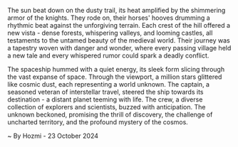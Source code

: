 
The sun beat down on the dusty trail, its heat amplified by the shimmering armor of the knights. They rode on, their horses' hooves drumming a rhythmic beat against the unforgiving terrain. Each crest of the hill offered a new vista - dense forests, whispering valleys, and looming castles, all testaments to the untamed beauty of the medieval world. Their journey was a tapestry woven with danger and wonder, where every passing village held a new tale and every whispered rumor could spark a deadly conflict. 

The spaceship hummed with a quiet energy, its sleek form slicing through the vast expanse of space. Through the viewport, a million stars glittered like cosmic dust, each representing a world unknown. The captain, a seasoned veteran of interstellar travel, steered the ship towards its destination - a distant planet teeming with life. The crew, a diverse collection of explorers and scientists, buzzed with anticipation. The unknown beckoned, promising the thrill of discovery, the challenge of uncharted territory, and the profound mystery of the cosmos. 

~ By Hozmi - 23 October 2024
